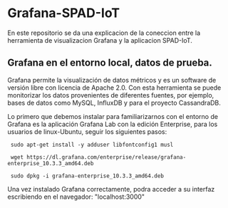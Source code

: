 # Grafana-SPAD-IoT
En este repositorio se da una explicacion de la coneccion entre la herramienta de visualizacion Grafana y la aplicacion SPAD-IoT.

## Grafana en el entorno local, datos de prueba.

Grafana permite la visualización de datos métricos y es un software de versión libre con licencia de Apache 2.0. Con esta herramienta se puede monitorizar los datos provenientes de diferentes fuentes, por ejemplo, bases de datos como MySQL, InfluxDB y para el proyecto CassandraDB.

Lo primero que debemos instalar para familiarizarnos con el entorno de Grafana es la aplicación Grafana Lab con la edición Enterprise, para los usuarios de linux-Ubuntu, seguir los siguientes pasos:

` sudo apt-get install -y adduser libfontconfig1 musl`

` wget https://dl.grafana.com/enterprise/release/grafana-enterprise_10.3.3_amd64.deb`

` sudo dpkg -i grafana-enterprise_10.3.3_amd64.deb`

Una vez instalado Grafana correctamente, podra acceder a su interfaz escribiendo en el navegador:
"localhost:3000"


